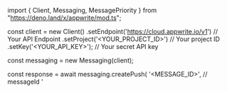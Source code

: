 import { Client, Messaging, MessagePriority } from "https://deno.land/x/appwrite/mod.ts";

const client = new Client()
    .setEndpoint('https://cloud.appwrite.io/v1') // Your API Endpoint
    .setProject('<YOUR_PROJECT_ID>') // Your project ID
    .setKey('<YOUR_API_KEY>'); // Your secret API key

const messaging = new Messaging(client);

const response = await messaging.createPush(
    '<MESSAGE_ID>', // messageId
    '<TITLE>', // title (optional)
    '<BODY>', // body (optional)
    [], // topics (optional)
    [], // users (optional)
    [], // targets (optional)
    {}, // data (optional)
    '<ACTION>', // action (optional)
    '[ID1:ID2]', // image (optional)
    '<ICON>', // icon (optional)
    '<SOUND>', // sound (optional)
    '<COLOR>', // color (optional)
    '<TAG>', // tag (optional)
    null, // badge (optional)
    false, // draft (optional)
    '', // scheduledAt (optional)
    false, // contentAvailable (optional)
    false, // critical (optional)
    MessagePriority.Normal // priority (optional)
);
